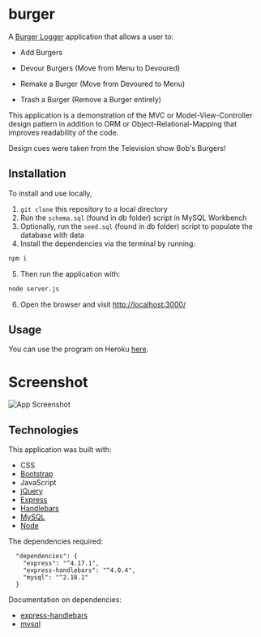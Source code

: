# burger

A [Burger Logger](https://burgersbytom.herokuapp.com/) application that allows a user to: 

* Add Burgers

* Devour Burgers (Move from Menu to Devoured)

* Remake a Burger (Move from Devoured to Menu)

* Trash a Burger (Remove a Burger entirely)

This application is a demonstration of the MVC or Model-View-Controller design pattern in addition to ORM or Object-Relational-Mapping that improves readability of the code.

Design cues were taken from the Television show Bob's Burgers!


## Installation

To install and use locally, 
1. ```git clone``` this repository to a local directory
2. Run the ```schema.sql``` (found in db folder) script in MySQL Workbench
3. Optionally, run the ```seed.sql``` (found in db folder) script to populate the database with data
4. Install the dependencies via the terminal by running:
```bash
npm i
```
5. Then run the application with:

```bash
node server.js
```
6. Open the browser and visit [http://localhost:3000/](http://localhost:3000/)

## Usage 

You can use the program on Heroku [here](https://burgersbytom.herokuapp.com/).

# Screenshot
![App Screenshot](.update.)

## Technologies

This application was built with:

* CSS
* [Bootstrap](https://getbootstrap.com/docs/4.4/getting*started/introduction/)
* JavaScript
* [jQuery](https://api.jquery.com/)
* [Express](https://expressjs.com/)
* [Handlebars](https://handlebarsjs.com/guide/)
* [MySQL](https://dev.mysql.com/doc/)
* [Node](https://nodejs.org/en/)

The dependencies required:

```
  "dependencies": {
    "express": "^4.17.1",
    "express-handlebars": "^4.0.4",
    "mysql": "^2.18.1"
  }
  ```

Documentation on dependencies:

- [express-handlebars](https://www.npmjs.com/package/express-handlebars)
- [mysql](https://www.npmjs.com/package/mysql)
